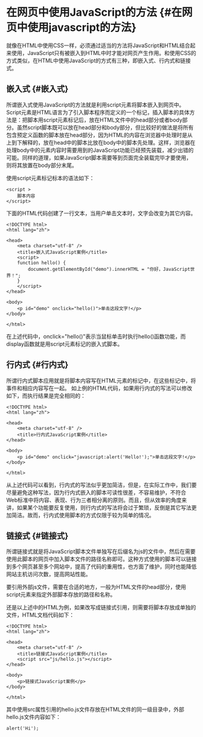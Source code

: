 # 在网页中使用JavaScript的方法 {#在网页中使用javascript的方法}

就像在HTML中使用CSS一样，必须通过适当的方法将JavaScript和HTML结合起来使用，JavaScript只有被嵌入到HTML中时才能对网页产生作用。和使用CSS的方式类似，在HTML中使用JavaScript的方式有三种，即嵌入式、行内式和链接式。

## 嵌入式 {#嵌入式}

所谓嵌入式使用JavaScript的方法就是利用script元素将脚本嵌入到网页中。Script元素是HTML语言为了引入脚本程序而定义的一个标记，插入脚本的具体方法是：把脚本用script元素标记后，放在HTML文件中的head部分或者body部分。虽然script脚本既可以放在head部分和body部分，但比较好的做法是将所有包含预定义函数的脚本放在head部分，因为HTML的内容在浏览器中处理时是从上到下解释的，放在head中的脚本比放在body中的脚本先处理。这样，浏览器在处理body中的元素内容时需要用到的JavaScript功能已经预先装载，减少出错的可能。同样的道理，如果JavaScript脚本需要等到页面完全装载完毕才要使用，则将其放置在body部分末尾。

使用script元素标记标本的语法如下：

```
<script >
    脚本内容
</script>
```

下面的HTML代码创建了一行文本，当用户单击文本时，文字会改变为其它内容。

```
<!DOCTYPE html>
<html lang="zh">

<head>
    <meta charset="utf-8" />
    <title>嵌入式JavaScript案例</title>
    <script>
    function hello() {
        document.getElementById("demo").innerHTML = "你好，JavaScript世界！";
    }
    </script>
</head>

<body>
    <p id="demo" onclick="hello()">单击这段文字!</p>
</body>

</html>
```

在上述代码中，onclick="hello\(\)"表示当鼠标单击时执行hello\(\)函数功能，而display函数就是用script元素标记的嵌入式脚本。

## 行内式 {#行内式}

所谓行内式脚本应用就是将脚本内容写在HTML元素的标记中，在这些标记中，将事件和相应内容写在一起。 如上例的HTML代码，如果用行内式的写法可以修改如下，而执行结果是完全相同的：

```
<!DOCTYPE html>
<html lang="zh">

<head>
    <meta charset="utf-8" />
    <title>行内式JavaScript案例</title>
</head>

<body>
    <p id="demo" onclick="javascript:alert('Hello!');">单击这段文字!</p>
</body>

</html>
```

从上述代码可以看到，行内式的写法似乎更加简洁，但是，在实际工作中，我们要尽量避免这种写法，因为行内式嵌入的脚本可读性很差，不容易维护，不符合Web标准中将内容、表现、行为三者相分离的原则。而且，但从效率的角度来讲，如果某个功能要反复使用，则行内式的写法将会过于繁琐，反倒是其它写法更加简洁。故而，行内式使用脚本的方式仅限于较为简单的情况。

## 链接式 {#链接式}

所谓链接式就是将JavaScript脚本文件单独写在后缀名为js的文件中，然后在需要使用此脚本的网页中加入脚本文件的路径名称即可。这种方式使用的脚本可以链接到多个网页甚至多个网站中，提高了代码的重用性，也方面了维护，同时也能降低网站主机访问次数，提高网站性能。

要引用外部js文件，需要在合适的地方，一般为HTML文件的head部分，使用script元素来指定外部脚本存放的路径和名称。

还是以上述中的HTML为例，如果改写成链接式引用，则需要将脚本存放成单独的文件，HTML文档代码如下：

```
<!DOCTYPE html>
<html lang="zh">

<head>
    <meta charset="utf-8" />
    <title>链接式JavaScript案例</title>
    <script src="js/hello.js"></script>
</head>

<body>
    <p>链接式JavaScript案例</p>
</body>

</html>
```

其中使用src属性引用的hello.js文件存放在HTML文件的同一级目录中，外部hello.js文件内容如下：

```
alert('Hi');
```



